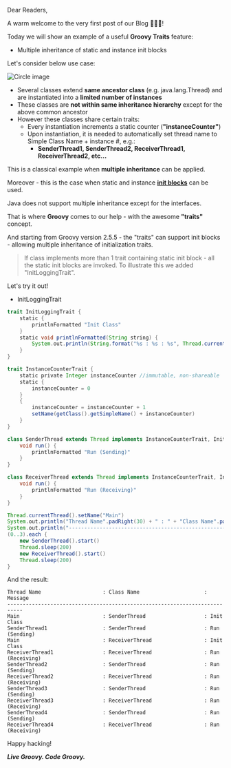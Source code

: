 Dear Readers,

A warm welcome to the very first post of our Blog 🎈🎆✨!

Today we will show an example of a useful **Groovy Traits** feature:
- Multiple inheritance of static and instance init blocks

Let's consider below use case:

<img src="img/theme/TraitsUML.jpg" alt="Circle image" class="img-fluid">


* Several classes extend **same ancestor class** (e.g. java.lang.Thread) and are instantiated into a **limited number of instances**
* These classes are **not within same inheritance hierarchy** except for the above common ancestor
* However these classes share certain traits:
    * Every instantiation increments a static counter (**"instanceCounter"**)
    * Upon instantiation, it is needed to automatically set thread name to Simple Class Name + instance #, e.g.:
        - **SenderThread1, SenderThread2, ReceiverThread1, ReceiverThread2, etc...**

This is a classical example when **multiple inheritance** can be applied.

Moreover - this is the case when static and instance **[init blocks](https://stackoverflow.com/a/3987586/7727700)** can be used.

Java does not support multiple inheritance except for the interfaces.

That is where **Groovy** comes to our help - with the awesome **"traits"** concept.

And starting from Groovy version 2.5.5 - the "traits" can support init blocks - allowing multiple inheritance of initialization traits.

> If class implements more than 1 trait containing static init block - all the static init blocks are invoked.
To illustrate this we added "InitLoggingTrait".

Let's try it out!

- InitLoggingTrait

```groovy
trait InitLoggingTrait {
    static {
        printlnFormatted "Init Class"
    }
    static void printlnFormatted(String string) {
        System.out.println(String.format("%s : %s : %s", Thread.currentThread().getName().padRight(30), getMetaClass().getTheClass().getSimpleName().padRight(30), string))
    }
}
```
```groovy
trait InstanceCounterTrait {
    static private Integer instanceCounter //immutable, non-shareable
    static {
        instanceCounter = 0
    }
    {
        instanceCounter = instanceCounter + 1
        setName(getClass().getSimpleName() + instanceCounter)
    }
}
```
```groovy
class SenderThread extends Thread implements InstanceCounterTrait, InitLoggingTrait {
    void run() {
        printlnFormatted "Run (Sending)"
    }
}
```
```groovy
class ReceiverThread extends Thread implements InstanceCounterTrait, InitLoggingTrait {
    void run() {
        printlnFormatted "Run (Receiving)"
    }
}
```
```groovy
Thread.currentThread().setName("Main")
System.out.println("Thread Name".padRight(30) + " : " + "Class Name".padRight(30) + " : Message")
System.out.println("---------------------------------------------------------------------------")
(0..3).each {
    new SenderThread().start()
    Thread.sleep(200)
    new ReceiverThread().start()
    Thread.sleep(200)
}
```

And the result:

```
Thread Name                    : Class Name                     : Message
---------------------------------------------------------------------------
Main                           : SenderThread                   : Init Class
SenderThread1                  : SenderThread                   : Run (Sending)
Main                           : ReceiverThread                 : Init Class
ReceiverThread1                : ReceiverThread                 : Run (Receiving)
SenderThread2                  : SenderThread                   : Run (Sending)
ReceiverThread2                : ReceiverThread                 : Run (Receiving)
SenderThread3                  : SenderThread                   : Run (Sending)
ReceiverThread3                : ReceiverThread                 : Run (Receiving)
SenderThread4                  : SenderThread                   : Run (Sending)
ReceiverThread4                : ReceiverThread                 : Run (Receiving)
```

Happy hacking!

***Live Groovy. Code Groovy.***